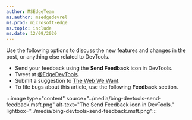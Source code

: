 ```yaml
---
author: MSEdgeTeam
ms.author: msedgedevrel
ms.prod: microsoft-edge
ms.topic: include
ms.date: 12/09/2020
---
```

Use the following options to discuss the new features and changes in the post, or anything else related to DevTools.

*   Send your feedback using the **Send Feedback** icon in DevTools.
*   Tweet at [@EdgeDevTools](https://twitter.com/intent/tweet?text=@EdgeDevTools).
*   Submit a suggestion to [The Web We Want](https://webwewant.fyi).
*   To file bugs about this article, use the following **Feedback** section.

:::image type="content" source="../media/bing-devtools-send-feedback.msft.png" alt-text="The Send Feedback icon in DevTools." lightbox="../media/bing-devtools-send-feedback.msft.png":::


<!-- links -->







